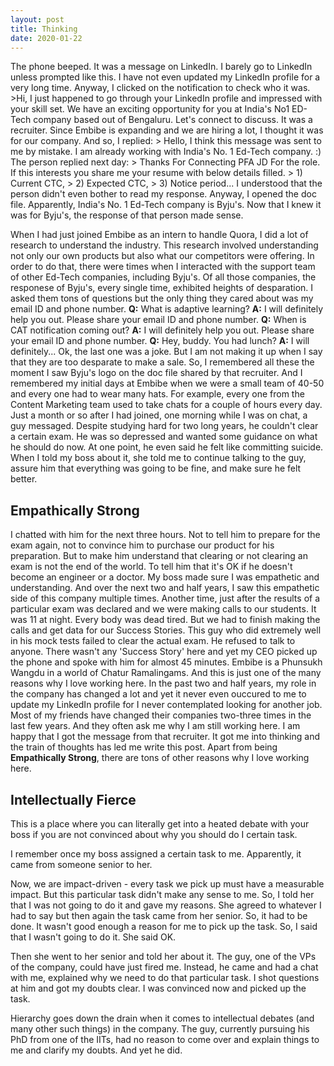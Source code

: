 ```yaml
--- 
layout: post 
title: Thinking 
date: 2020-01-22 
--- 
```

The phone beeped. It was a message on LinkedIn. I barely go to LinkedIn unless prompted like this. I have not even updated my LinkedIn profile for a very long time. Anyway, I clicked on the notification to check who it was. >Hi, I just happened to go through your LinkedIn profile and impressed with your skill set. We have an exciting opportunity for you at India's No1 ED-Tech company based out of Bengaluru. Let's connect to discuss. It was a recruiter. Since Embibe is expanding and we are hiring a lot, I thought it was for our company. And so, I replied: > Hello, I think this message was sent to me by mistake. I am already working with India's No. 1 Ed-Tech company. :) The person replied next day: > Thanks For Connecting PFA JD For the role. If this interests you share me your resume with below details filled. > 1) Current CTC, > 2) Expected CTC, > 3) Notice period... I understood that the person didn't even bother to read my response. Anyway, I opened the doc file. Apparently, India's No. 1 Ed-Tech company is Byju's. Now that I knew it was for Byju's, the response of that person made sense.

When I had just joined Embibe as an intern to handle Quora, I did a lot of research to understand the industry. This research involved understanding not only our own products but also what our competitors were offering. In order to do that, there were times when I interacted with the support team of other Ed-Tech companies, including Byju's. Of all those companies, the responese of Byju's, every single time, exhibited heights of desparation. I asked them tons of questions but the only thing they cared about was my email ID and phone number. **Q:** What is adaptive learning? **A:** I will definitely help you out. Please share your email ID and phone number. **Q:** When is CAT notification coming out? **A:** I will definitely help you out. Please share your email ID and phone number. **Q:** Hey, buddy. You had lunch? **A:** I will definitely... Ok, the last one was a joke. But I am not making it up when I say that they are too desparate to make a sale. So, I remembered all these the moment I saw Byju's logo on the doc file shared by that recruiter. And I remembered my initial days at Embibe when we were a small team of 40-50 and every one had to wear many hats. For example, every one from the Content Marketing team used to take chats for a couple of hours every day. Just a month or so after I had joined, one morning while I was on chat, a guy messaged. Despite studying hard for two long years, he couldn't clear a certain exam. He was so depressed and wanted some guidance on what he should do now. At one point, he even said he felt like committing suicide. When I told my boss about it, she told me to continue talking to the guy, assure him that everything was going to be fine, and make sure he felt better.

## Empathically Strong 

I chatted with him for the next three hours. Not to tell him to prepare for the exam again, not to convince him to purchase our product for his preparation. But to make him understand that clearing or not clearing an exam is not the end of the world. To tell him that it's OK if he doesn't become an engineer or a doctor. My boss made sure I was empathetic and understanding. And over the next two and half years, I saw this empathetic side of this company multiple times. Another time, just after the results of a particular exam was declared and we were making calls to our students. It was 11 at night. Every body was dead tired. But we had to finish making the calls and get data for our Success Stories. This guy who did extremely well in his mock tests failed to clear the actual exam. He refused to talk to anyone. There wasn't any 'Success Story' here and yet my CEO picked up the phone and spoke with him for almost 45 minutes. Embibe is a Phunsukh Wangdu in a world of Chatur Ramalingams. And this is just one of the many reasons why I love working here. In the past two and half years, my role in the company has changed a lot and yet it never even ouccured to me to update my LinkedIn profile for I never contemplated looking for another job. Most of my friends have changed their companies two-three times in the last few years. And they often ask me why I am still working here. I am happy that I got the message from that recruiter. It got me into thinking and the train of thoughts has led me write this post. Apart from being **Empathically Strong**, there are tons of other reasons why I love working here.

## Intellectually Fierce

This is a place where you can literally get into a heated debate with your boss if you are not convinced about why you should do I certain task.

I remember once my boss assigned a certain task to me. Apparently, it came from someone senior to her.

Now, we are impact-driven - every task we pick up must have a measurable impact. But this particular task didn't make any sense to me. So, I told her that I was not going to do it and gave my reasons. She agreed to whatever I had to say but then again the task came from her senior. So, it had to be done. It wasn't good enough a reason for me to pick up the task. So, I said that I wasn't going to do it. She said OK.

Then she went to her senior and told her about it. The guy, one of the VPs of the company, could have just fired me. Instead, he came and had a chat with me, explained why we need to do that particular task. I shot questions at him and got my doubts clear. I was convinced now and picked up the task.

Hierarchy goes down the drain when it comes to intellectual debates (and many other such things) in the company. The guy, currently pursuing his PhD from one of the IITs, had no reason to come over and explain things to me and clarify my doubts. And yet he did.


